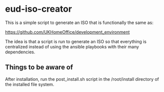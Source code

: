 # eud-iso-creator

This is a simple script to generate an ISO that is functionally the same as:

https://github.com/UKHomeOffice/development_environment

The idea is that a script is run to generate an ISO so that everything is centralized instead of using the ansible playbooks with their many dependencies.

## Things to be aware of

After installation, run the post_install.sh script in the /root/install directory of the installed file system.
